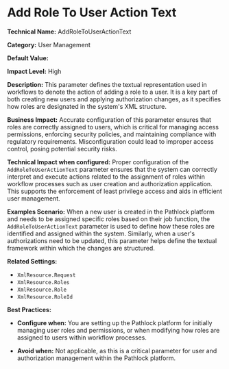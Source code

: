 # Add Role To User Action Text

**Technical Name:** AddRoleToUserActionText

**Category:** User Management

**Default Value:**

**Impact Level:** High

**Description:** This parameter defines the textual representation used in workflows to denote the action of adding a role to a user. It is a key part of both creating new users and applying authorization changes, as it specifies how roles are designated in the system's XML structure.

**Business Impact:** Accurate configuration of this parameter ensures that roles are correctly assigned to users, which is critical for managing access permissions, enforcing security policies, and maintaining compliance with regulatory requirements. Misconfiguration could lead to improper access control, posing potential security risks.

**Technical Impact when configured:** Proper configuration of the `AddRoleToUserActionText` parameter ensures that the system can correctly interpret and execute actions related to the assignment of roles within workflow processes such as user creation and authorization application. This supports the enforcement of least privilege access and aids in efficient user management.

**Examples Scenario:** When a new user is created in the Pathlock platform and needs to be assigned specific roles based on their job function, the `AddRoleToUserActionText` parameter is used to define how these roles are identified and assigned within the system. Similarly, when a user's authorizations need to be updated, this parameter helps define the textual framework within which the changes are structured.

**Related Settings:** 

- `XmlResource.Request`
- `XmlResource.Roles`
- `XmlResource.Role`
- `XmlResource.RoleId`

**Best Practices:** 

- **Configure when:** You are setting up the Pathlock platform for initially managing user roles and permissions, or when modifying how roles are assigned to users within workflow processes.
  
- **Avoid when:** Not applicable, as this is a critical parameter for user and authorization management within the Pathlock platform.